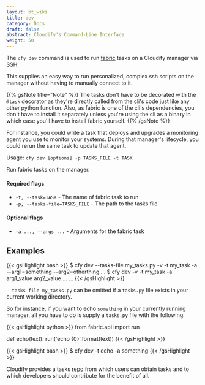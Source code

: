```yaml
---
layout: bt_wiki
title: dev
category: Docs
draft: false
abstract: Cloudify's Command-Line Interface
weight: 50
---
```


The `cfy dev` command is used to run [fabric](http://www.fabfile.org/) tasks on a Cloudify manager via SSH.

This supplies an easy way to run personalized, complex ssh scripts on the manager without having to manually connect to it.

{{% gsNote title="Note" %}}
The tasks don't have to be decorated with the ``@task`` decorator as they're directly called from the cli's code just like any other python function. Also, as fabric is one of the cli's dependencies, you don't have to install it separately unless you're using the cli as a binary in which case you'll have to install fabric yourself.
{{% /gsNote %}}

For instance, you could write a task that deploys and upgrades a monitoring agent you use to monitor your systems. During that manager's lifecycle, you could rerun the same task to update that agent.


Usage: `cfy dev [options] -p TASKS_FILE -t TASK`

Run fabric tasks on the manager.

#### Required flags

*  `-t, --task=TASK` -  The name of fabric task to run
*  `-p, --tasks-file=TASKS_FILE` - 
                        The path to the tasks file

#### Optional flags

*  `-a ..., --args ...` -    Arguments for the fabric task


## Examples

{{< gsHighlight  bash  >}}
$ cfy dev --tasks-file my_tasks.py -v -t my_task -a --arg1=something --arg2=otherthing ...
$ cfy dev -v -t my_task -a arg1_value arg2_value ...
...
{{< /gsHighlight >}}

``--tasks-file my_tasks.py`` can be omitted if a ``tasks.py`` file exists in your current working directory.

So for instance, if you want to echo ``something`` in your currently running manager, all you have to do is supply a ``tasks.py`` file with the following:

{{< gsHighlight  python  >}}
from fabric.api import run

def echo(text):
  run('echo {0}'.format(text))
{{< /gsHighlight >}}

{{< gsHighlight  bash  >}}
$ cfy dev -t echo -a something
{{< /gsHighlight >}}

Cloudify provides a tasks [repo](https://github.com/cloudify-cosmo/cloudify-cli-fabric-tasks) from which users can obtain tasks and to which developers should contribute for the benefit of all.